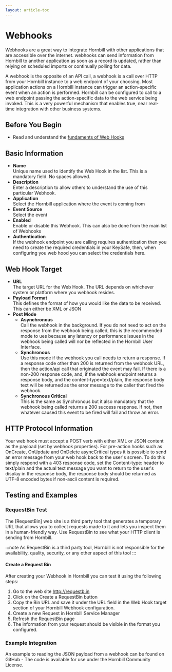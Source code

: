 ```yaml
---
layout: article-toc
---
```

# Webhooks
Webhooks are a great way to integrate Hornbill with other applications that are accessible over the internet. webhooks can send information from Hornbill to another application as soon as a record is updated, rather than relying on scheduled imports or continually polling for data.

A webhook is the opposite of an API call, a webhook is a call over HTTP from your Hornbill instance to a web endpoint of your choosing. Most application actions on a Hornbill instance can trigger an action-specific event when an action is performed. Hornbill can be configured to call to a web endpoint passing the action-specific data to the web service being invoked. This is a very powerful mechanism that enables true, near real-time integration with other business systems.

## Before You Begin
* Read and understand the [fundaments of Web Hooks](/esp-fundamentals/core-capabilities/integration/web-hooks)

## Basic Information
* **Name**<br>Unique name used to identify the Web Hook in the list. This is a mandatory field. No spaces allowed.
* **Description**<br>Enter a description to allow others to understand the use of this particular Webhook.
* **Application**<br>Select the Hornbill application where the event is coming from
* **Event Source**<br>Select the event
* **Enabled**<br>Enable or disable this Webhook. This can also be done from the main list of Webhooks
* **Authentication**<br>If the webhook endpoint you are calling requires authentication then you need to create the required credentials in your KeySafe, then, when configuring you web hood you can select the credentials here. 

## Web Hook Target
* **URL**<br>The target URL for the Web Hook. The URL depends on whichever system or platform where you webhook resides. 
* **Payload Format**<br>This defines the format of how you would like the data to be received. This can either be XML or JSON
* **Post Mode**
    * **Asynchronous**<br>Call the webhook in the background.  If you do not need to act on the response from the webhook being called, this is the recommended mode to ues because any latency or performance issues in the webhook being called will nor be reflected in the Hornbill User Interface. 
    * **Synchronous**<br>Use this mode if the webhook you call needs to return a response. If a response code other than 200 is returned from the webhook URL, then the action/api call that originated the event may fail.  If there is a non-200 response code, and, if the webhook endpoint returns a response body, and the content-type=text/plain, the response body text will be returned as the error message to the caller that fired the webhook. 
    * **Synchronous Critical**<br>This is the same as Synchronous but it also mandatory that the webhook being called returns a 200 success response.  If not, then whatever caused this event to be fired will fail and throw an error. 

## HTTP Protocol Information
Your web hook must accept a POST verb with either XML or JSON content as the payload (set by webhook properties). For pre-action hooks such as OnCreate, OnUpdate and OnDelete asyncCritical types it is possible to send an error message from your web hook back to the user's screen. To do this simply respond with a 403 response code, set the Content-type: header to text/plain and the actual text message you want to return to the user's display in the response body, the response body should be returned as UTF-8 encoded bytes if non-ascii content is required.

## Testing and Examples
### RequestBin Test
The [RequestBin] web site is a third party tool that generates a temporary URL that allows you to collect requests made to it and lets you inspect them in a human-friendly way. Use RequestBin to see what your HTTP client is sending from Hornbill.

:::note
As RequestBin is a third party tool, Hornbill is not responsible for the availability, quality, security, or any other aspect of this tool
:::

#### Create a Request Bin
After creating your Webhook in Hornbill you can test it using the following steps:
1. Go to the web site http://requestb.in
1. Click on the Create a RequestBin button
1. Copy the Bin URL and save it under the URL field in the Web Hook target section of your Hornbill Webhook configuration.
1. Create a new Request in Hornbill Service Manager
1. Refresh the RequestBin page
1. The information from your request should be visible in the format you configured.

### Example Integration
An example to reading the JSON payload from a webhook can be found on GitHub - The code is available for use under the Hornbill Community License.

<!-- References>
<!-- https://wiki.hornbill.com/index.php?title=Webhooks>

<!-- To Do>
<!-- Links to github for example>